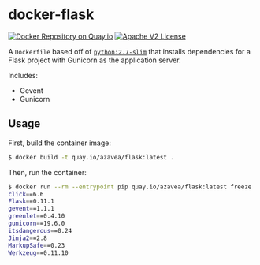 # docker-flask

[![Docker Repository on Quay.io](https://quay.io/repository/azavea/flask/status "Docker Repository on Quay.io")](https://quay.io/repository/azavea/flask)
[![Apache V2 License](http://img.shields.io/badge/license-Apache%20V2-blue.svg)](https://github.com/azavea/docker-flask/blob/develop/LICENSE)

A `Dockerfile` based off of [`python:2.7-slim`](https://registry.hub.docker.com/_/python/) that installs dependencies for a Flask project with Gunicorn as the application server.

Includes:

  - Gevent
  - Gunicorn

## Usage

First, build the container image:

```bash
$ docker build -t quay.io/azavea/flask:latest .
```

Then, run the container:

```bash
$ docker run --rm --entrypoint pip quay.io/azavea/flask:latest freeze
click==6.6
Flask==0.11.1
gevent==1.1.1
greenlet==0.4.10
gunicorn==19.6.0
itsdangerous==0.24
Jinja2==2.8
MarkupSafe==0.23
Werkzeug==0.11.10
```
